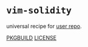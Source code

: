 # `vim-solidity`

universal recipe for [user repo](../themartiancompany/ur).

[PKGBUILD](PKGBUILD)
[LICENSE](COPYING)
